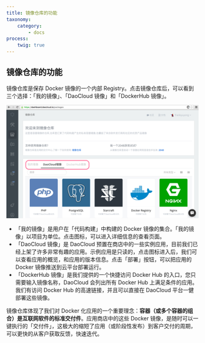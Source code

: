 ```yaml
---
title: 镜像仓库的功能
taxonomy:
    category:
        - docs
process:
    twig: true
---
```


## 镜像仓库的功能

镜像仓库是保存 Docker 镜像的一个内部 Registry。点击镜像仓库后，可以看到三个选择：「我的镜像」、「DaoCloud 镜像」和「DockerHub 镜像」。

![](DashboardDaoCloud.png?resize=800)

* 「我的镜像」是用户在「代码构建」中构建的 Docker 镜像的集合。「我的镜像」以项目为单位。点击图标，可以进入详细信息的查看页面。
* 「DaoCloud 镜像」是 DaoCloud 预置在商店中的一些实例应用，目前我们已经上架了许多非常有趣的应用。示例应用是只读的，点击图标进入后，我们可以查看应用的概览，和应用的版本信息。点击「部署」按钮，可以把应用的 Docker 镜像推送到云平台部署运行。
* 「DockerHub 镜像」是我们提供的一个快捷访问 Docker Hub 的入口，您只需要输入镜像名称，DaoCloud 会列出所有 Docker Hub 上满足条件的应用。我们有访问 Docker Hub 的高速链接，并且可以直接在 DaoCloud 平台一健部署这些镜像。

镜像仓库体现了我们对 Docker 化应用的一个重要理念：**容器（或多个容器的组合）是互联网软件的标准交付件**。应用商店中的这些 Docker 镜像，是随时可以一键执行的「交付件」，这极大的缩短了应用（或阶段性发布）到客户交付的周期，可以更快的从客户获取反馈，快速迭代。